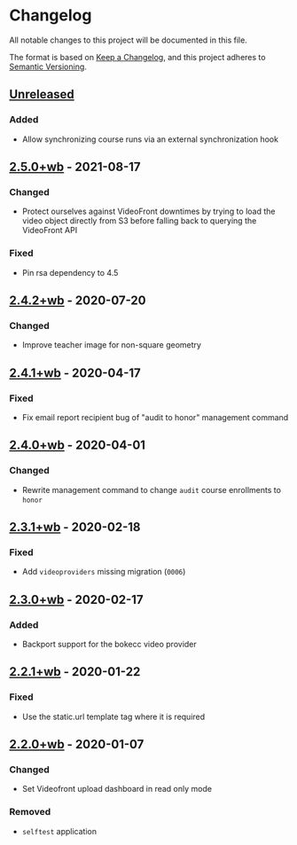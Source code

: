 # Changelog

All notable changes to this project will be documented in this file.

The format is based on [Keep a Changelog](https://keepachangelog.com/en/1.0.0/),
and this project adheres to [Semantic Versioning](https://semver.org/spec/v2.0.0.html).

## [Unreleased]

### Added

- Allow synchronizing course runs via an external synchronization hook

## [2.5.0+wb] - 2021-08-17

### Changed

- Protect ourselves against VideoFront downtimes by trying to load the video
  object directly from S3 before falling back to querying the VideoFront API

### Fixed

- Pin rsa dependency to 4.5

## [2.4.2+wb] - 2020-07-20

### Changed

- Improve teacher image for non-square geometry

## [2.4.1+wb] - 2020-04-17

### Fixed

- Fix email report recipient bug of "audit to honor" management command

## [2.4.0+wb] - 2020-04-01

### Changed

- Rewrite management command to change `audit` course enrollments to `honor`

## [2.3.1+wb] - 2020-02-18

### Fixed

- Add `videoproviders` missing migration (`0006`)

## [2.3.0+wb] - 2020-02-17

### Added

- Backport support for the bokecc video provider

## [2.2.1+wb] - 2020-01-22

### Fixed

- Use the static.url template tag where it is required

## [2.2.0+wb] - 2020-01-07

### Changed

- Set Videofront upload dashboard in read only mode

### Removed

- `selftest` application

[unreleased]: https://github.com/openfun/fun-apps/compare/v2.5.0+wb...eucalyptus.3-wb
[2.5.0+wb]: https://github.com/openfun/fun-apps/compare/v2.4.2+wb...v2.5.0+wb
[2.4.2+wb]: https://github.com/openfun/fun-apps/compare/v2.4.1+wb...v2.4.2+wb
[2.4.1+wb]: https://github.com/openfun/fun-apps/compare/v2.4.0+wb...v2.4.1+wb
[2.4.0+wb]: https://github.com/openfun/fun-apps/compare/v2.3.1+wb...v2.4.0+wb
[2.3.1+wb]: https://github.com/openfun/fun-apps/compare/v2.3.0+wb...v2.3.1+wb
[2.3.0+wb]: https://github.com/openfun/fun-apps/compare/v2.2.1+wb...v2.3.0+wb
[2.2.1+wb]: https://github.com/openfun/fun-apps/compare/v2.2.0+wb...v2.2.1+wb
[2.2.0+wb]: https://github.com/openfun/fun-apps/releases/tag/v2.2.0+wb
